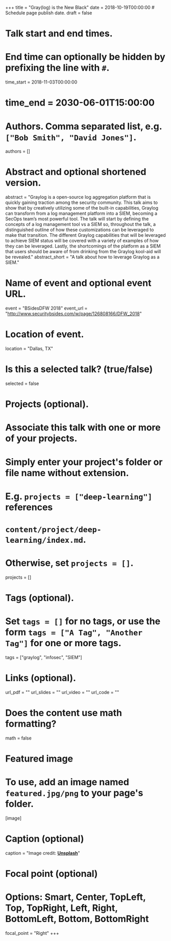 +++
title = "Gray(log) is the New Black"
date = 2018-10-19T00:00:00 # Schedule page publish date.
draft = false

# Talk start and end times.
#   End time can optionally be hidden by prefixing the line with `#`.
time_start = 2018-11-03T00:00:00
# time_end = 2030-06-01T15:00:00

# Authors. Comma separated list, e.g. `["Bob Smith", "David Jones"]`.
authors = []

# Abstract and optional shortened version.
abstract = "Graylog is a open-source log aggregation platform that is quickly gaining traction among the security community. This talk aims to show that by creatively utilizing some of the built-in capabilities, Graylog can transform from a log management platform into a SIEM, becoming a SecOps team’s most powerful tool. The talk will start by defining the concepts of a log management tool vs a SIEM so, throughout the talk, a distinguished outline of how these customizations can be leveraged to make that transition. The different Graylog capabilities that will be leveraged to achieve SIEM status will be covered with a variety of examples of how they can be leveraged. Lastly, the shortcomings of the platform as a SIEM that users should be aware of from drinking from the Graylog kool-aid will be revealed."
abstract_short = "A talk about how to leverage Graylog as a SIEM."

# Name of event and optional event URL.
event = "BSidesDFW 2018"
event_url = "http://www.securitybsides.com/w/page/126808166/DFW_2018"

# Location of event.
location = "Dallas, TX"

# Is this a selected talk? (true/false)
selected = false

# Projects (optional).
#   Associate this talk with one or more of your projects.
#   Simply enter your project's folder or file name without extension.
#   E.g. `projects = ["deep-learning"]` references
#   `content/project/deep-learning/index.md`.
#   Otherwise, set `projects = []`.
projects = []

# Tags (optional).
#   Set `tags = []` for no tags, or use the form `tags = ["A Tag", "Another Tag"]` for one or more tags.
tags = ["graylog", "infosec", "SIEM"]

# Links (optional).
url_pdf = ""
url_slides = ""
url_video = ""
url_code = ""

# Does the content use math formatting?
math = false

# Featured image
# To use, add an image named `featured.jpg/png` to your page's folder.
[image]
  # Caption (optional)
  caption = "Image credit: [**Unsplash**](https://unsplash.com/photos/bzdhc5b3Bxs)"

  # Focal point (optional)
  # Options: Smart, Center, TopLeft, Top, TopRight, Left, Right, BottomLeft, Bottom, BottomRight
  focal_point = "Right"
+++
